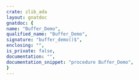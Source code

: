 ```yaml
---
crate: zlib_ada
layout: gnatdoc
gnatdoc: {
name: "Buffer_Demo",
qualified_name: "Buffer_Demo",
signature: "buffer_demo()$",
enclosing: "",
is_private: false,
documentation: "",
documentation_snippet: "procedure Buffer_Demo",
}
---
```

